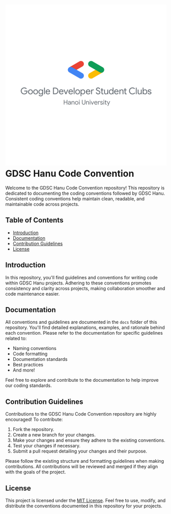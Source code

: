 # ![](logo.png) GDSC Hanu Code Convention

Welcome to the GDSC Hanu Code Convention repository! This repository is dedicated to documenting the coding conventions followed by GDSC Hanu. Consistent coding conventions help maintain clean, readable, and maintainable code across projects.

## Table of Contents

- [Introduction](#introduction)
- [Documentation](#documentation)
- [Contribution Guidelines](#contribution-guidelines)
- [License](#license)

## Introduction

In this repository, you'll find guidelines and conventions for writing code within GDSC Hanu projects. Adhering to these conventions promotes consistency and clarity across projects, making collaboration smoother and code maintenance easier.

## Documentation

All conventions and guidelines are documented in the `docs` folder of this repository. You'll find detailed explanations, examples, and rationale behind each convention. Please refer to the documentation for specific guidelines related to:

- Naming conventions
- Code formatting
- Documentation standards
- Best practices
- And more!

Feel free to explore and contribute to the documentation to help improve our coding standards.

## Contribution Guidelines

Contributions to the GDSC Hanu Code Convention repository are highly encouraged! To contribute:

1. Fork the repository.
2. Create a new branch for your changes.
3. Make your changes and ensure they adhere to the existing conventions.
4. Test your changes if necessary.
5. Submit a pull request detailing your changes and their purpose.

Please follow the existing structure and formatting guidelines when making contributions. All contributions will be reviewed and merged if they align with the goals of the project.

## License

This project is licensed under the [MIT License](LICENSE). Feel free to use, modify, and distribute the conventions documented in this repository for your projects.
